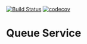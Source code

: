 [![Build Status](https://travis-ci.org/Aljasones/Queue.svg?branch=master)](https://travis-ci.org/Aljasones/Queue) [![codecov](https://codecov.io/gh/Aljasones/Queue/branch/master/graph/badge.svg)](https://codecov.io/gh/Aljasones/Queue)
# Queue Service